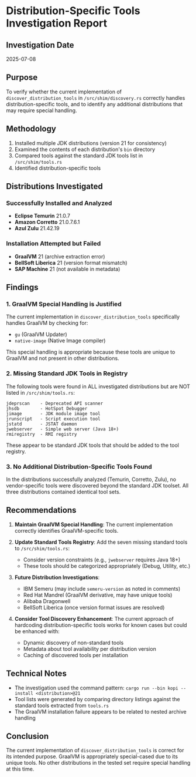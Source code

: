 # Distribution-Specific Tools Investigation Report

## Investigation Date
2025-07-08

## Purpose
To verify whether the current implementation of `discover_distribution_tools` in `/src/shim/discovery.rs` correctly handles distribution-specific tools, and to identify any additional distributions that may require special handling.

## Methodology

1. Installed multiple JDK distributions (version 21 for consistency)
2. Examined the contents of each distribution's `bin` directory
3. Compared tools against the standard JDK tools list in `/src/shim/tools.rs`
4. Identified distribution-specific tools

## Distributions Investigated

### Successfully Installed and Analyzed
- **Eclipse Temurin** 21.0.7
- **Amazon Corretto** 21.0.7.6.1
- **Azul Zulu** 21.42.19

### Installation Attempted but Failed
- **GraalVM** 21 (archive extraction error)
- **BellSoft Liberica** 21 (version format mismatch)
- **SAP Machine** 21 (not available in metadata)

## Findings

### 1. GraalVM Special Handling is Justified

The current implementation in `discover_distribution_tools` specifically handles GraalVM by checking for:
- `gu` (GraalVM Updater)
- `native-image` (Native Image compiler)

This special handling is appropriate because these tools are unique to GraalVM and not present in other distributions.

### 2. Missing Standard JDK Tools in Registry

The following tools were found in ALL investigated distributions but are NOT listed in `/src/shim/tools.rs`:

```
jdeprscan    - Deprecated API scanner
jhsdb        - HotSpot Debugger
jimage       - JDK module image tool
jrunscript   - Script execution tool
jstatd       - JSTAT daemon
jwebserver   - Simple web server (Java 18+)
rmiregistry  - RMI registry
```

These appear to be standard JDK tools that should be added to the tool registry.

### 3. No Additional Distribution-Specific Tools Found

In the distributions successfully analyzed (Temurin, Corretto, Zulu), no vendor-specific tools were discovered beyond the standard JDK toolset. All three distributions contained identical tool sets.

## Recommendations

1. **Maintain GraalVM Special Handling**: The current implementation correctly identifies GraalVM-specific tools.

2. **Update Standard Tools Registry**: Add the seven missing standard tools to `/src/shim/tools.rs`:
   - Consider version constraints (e.g., `jwebserver` requires Java 18+)
   - These tools should be categorized appropriately (Debug, Utility, etc.)

3. **Future Distribution Investigations**: 
   - IBM Semeru (may include `semeru-version` as noted in comments)
   - Red Hat Mandrel (GraalVM derivative, may have unique tools)
   - Alibaba Dragonwell
   - BellSoft Liberica (once version format issues are resolved)

4. **Consider Tool Discovery Enhancement**: The current approach of hardcoding distribution-specific tools works for known cases but could be enhanced with:
   - Dynamic discovery of non-standard tools
   - Metadata about tool availability per distribution version
   - Caching of discovered tools per installation

## Technical Notes

- The investigation used the command pattern: `cargo run --bin kopi -- install <distribution>@21`
- Tool lists were generated by comparing directory listings against the standard tools extracted from `tools.rs`
- The GraalVM installation failure appears to be related to nested archive handling

## Conclusion

The current implementation of `discover_distribution_tools` is correct for its intended purpose. GraalVM is appropriately special-cased due to its unique tools. No other distributions in the tested set require special handling at this time.